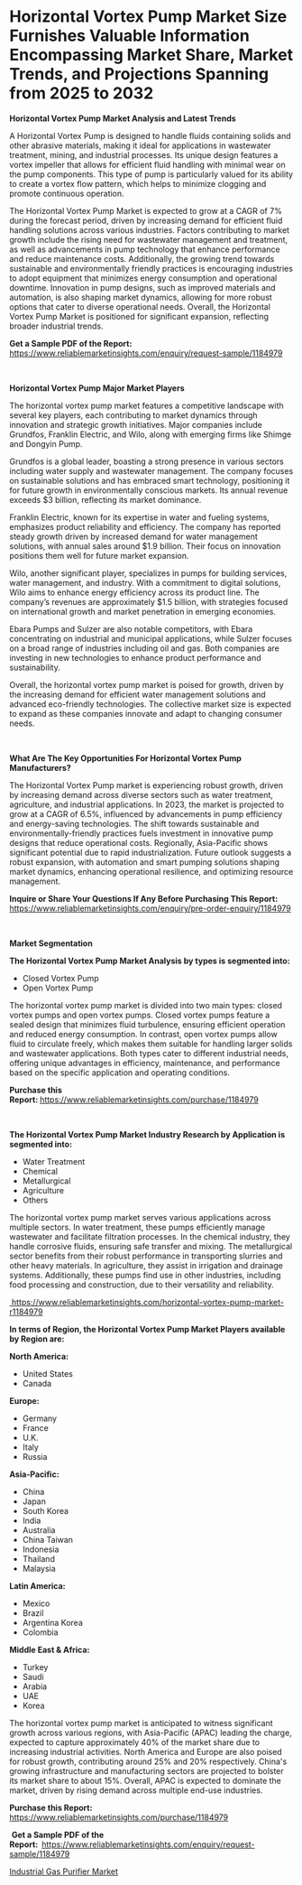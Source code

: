 <p><h1>Horizontal Vortex Pump Market Size Furnishes Valuable Information Encompassing Market Share, Market Trends, and Projections Spanning from 2025 to 2032</h1></p><p><strong>Horizontal Vortex Pump Market Analysis and Latest Trends</strong></p>
<p><p>A Horizontal Vortex Pump is designed to handle fluids containing solids and other abrasive materials, making it ideal for applications in wastewater treatment, mining, and industrial processes. Its unique design features a vortex impeller that allows for efficient fluid handling with minimal wear on the pump components. This type of pump is particularly valued for its ability to create a vortex flow pattern, which helps to minimize clogging and promote continuous operation.</p><p>The Horizontal Vortex Pump Market is expected to grow at a CAGR of 7% during the forecast period, driven by increasing demand for efficient fluid handling solutions across various industries. Factors contributing to market growth include the rising need for wastewater management and treatment, as well as advancements in pump technology that enhance performance and reduce maintenance costs. Additionally, the growing trend towards sustainable and environmentally friendly practices is encouraging industries to adopt equipment that minimizes energy consumption and operational downtime. Innovation in pump designs, such as improved materials and automation, is also shaping market dynamics, allowing for more robust options that cater to diverse operational needs. Overall, the Horizontal Vortex Pump Market is positioned for significant expansion, reflecting broader industrial trends.</p></p>
<p><strong>Get a Sample PDF of the Report:&nbsp;</strong> <a href="https://www.reliablemarketinsights.com/enquiry/request-sample/1184979?utm_campaign=2013&utm_medium=2&utm_source=Github&utm_content=ia&utm_term=11012025&utm_id=horizontal-vortex-pump">https://www.reliablemarketinsights.com/enquiry/request-sample/1184979</a></p>
<p>&nbsp;</p>
<p><strong>Horizontal Vortex Pump Major Market Players</strong></p>
<p><p>The horizontal vortex pump market features a competitive landscape with several key players, each contributing to market dynamics through innovation and strategic growth initiatives. Major companies include Grundfos, Franklin Electric, and Wilo, along with emerging firms like Shimge and Dongyin Pump. </p><p>Grundfos is a global leader, boasting a strong presence in various sectors including water supply and wastewater management. The company focuses on sustainable solutions and has embraced smart technology, positioning it for future growth in environmentally conscious markets. Its annual revenue exceeds $3 billion, reflecting its market dominance.</p><p>Franklin Electric, known for its expertise in water and fueling systems, emphasizes product reliability and efficiency. The company has reported steady growth driven by increased demand for water management solutions, with annual sales around $1.9 billion. Their focus on innovation positions them well for future market expansion.</p><p>Wilo, another significant player, specializes in pumps for building services, water management, and industry. With a commitment to digital solutions, Wilo aims to enhance energy efficiency across its product line. The company’s revenues are approximately $1.5 billion, with strategies focused on international growth and market penetration in emerging economies.</p><p>Ebara Pumps and Sulzer are also notable competitors, with Ebara concentrating on industrial and municipal applications, while Sulzer focuses on a broad range of industries including oil and gas. Both companies are investing in new technologies to enhance product performance and sustainability.</p><p>Overall, the horizontal vortex pump market is poised for growth, driven by the increasing demand for efficient water management solutions and advanced eco-friendly technologies. The collective market size is expected to expand as these companies innovate and adapt to changing consumer needs.</p></p>
<p>&nbsp;</p>
<p><strong>What Are The Key Opportunities For Horizontal Vortex Pump Manufacturers?</strong></p>
<p><p>The Horizontal Vortex Pump market is experiencing robust growth, driven by increasing demand across diverse sectors such as water treatment, agriculture, and industrial applications. In 2023, the market is projected to grow at a CAGR of 6.5%, influenced by advancements in pump efficiency and energy-saving technologies. The shift towards sustainable and environmentally-friendly practices fuels investment in innovative pump designs that reduce operational costs. Regionally, Asia-Pacific shows significant potential due to rapid industrialization. Future outlook suggests a robust expansion, with automation and smart pumping solutions shaping market dynamics, enhancing operational resilience, and optimizing resource management.</p></p>
<p><strong>Inquire or Share Your Questions If Any Before Purchasing This Report:</strong> <a href="https://www.reliablemarketinsights.com/enquiry/pre-order-enquiry/1184979?utm_campaign=2013&utm_medium=2&utm_source=Github&utm_content=ia&utm_term=11012025&utm_id=horizontal-vortex-pump">https://www.reliablemarketinsights.com/enquiry/pre-order-enquiry/1184979</a></p>
<p>&nbsp;</p>
<p><strong>Market Segmentation</strong></p>
<p><strong>The Horizontal Vortex Pump Market Analysis by types is segmented into:</strong></p>
<p><ul><li>Closed Vortex Pump</li><li>Open Vortex Pump</li></ul></p>
<p><p>The horizontal vortex pump market is divided into two main types: closed vortex pumps and open vortex pumps. Closed vortex pumps feature a sealed design that minimizes fluid turbulence, ensuring efficient operation and reduced energy consumption. In contrast, open vortex pumps allow fluid to circulate freely, which makes them suitable for handling larger solids and wastewater applications. Both types cater to different industrial needs, offering unique advantages in efficiency, maintenance, and performance based on the specific application and operating conditions.</p></p>
<p><strong>Purchase this Report:&nbsp;</strong><a href="https://www.reliablemarketinsights.com/purchase/1184979?utm_campaign=2013&utm_medium=2&utm_source=Github&utm_content=ia&utm_term=11012025&utm_id=horizontal-vortex-pump">https://www.reliablemarketinsights.com/purchase/1184979</a></p>
<p>&nbsp;</p>
<p><strong>The Horizontal Vortex Pump Market Industry Research by Application is segmented into:</strong></p>
<p><ul><li>Water Treatment</li><li>Chemical</li><li>Metallurgical</li><li>Agriculture</li><li>Others</li></ul></p>
<p><p>The horizontal vortex pump market serves various applications across multiple sectors. In water treatment, these pumps efficiently manage wastewater and facilitate filtration processes. In the chemical industry, they handle corrosive fluids, ensuring safe transfer and mixing. The metallurgical sector benefits from their robust performance in transporting slurries and other heavy materials. In agriculture, they assist in irrigation and drainage systems. Additionally, these pumps find use in other industries, including food processing and construction, due to their versatility and reliability.</p></p>
<p><a href="https://www.reliablemarketinsights.com/horizontal-vortex-pump-market-r1184979?utm_campaign=2013&utm_medium=2&utm_source=Github&utm_content=ia&utm_term=11012025&utm_id=horizontal-vortex-pump">&nbsp;https://www.reliablemarketinsights.com/horizontal-vortex-pump-market-r1184979</a></p>
<p><strong>In terms of Region, the Horizontal Vortex Pump Market Players available by Region are:</strong></p>
<p>
    <p> <strong> North America: </strong>
        <ul>
            <li>United States</li>
            <li>Canada</li>
        </ul>
        </p> 
    <p> <strong> Europe: </strong>
        <ul>
            <li>Germany</li>
            <li>France</li>
            <li>U.K.</li>
            <li>Italy</li>
            <li>Russia</li>
        </ul>
        </p> 
    <p> <strong> Asia-Pacific: </strong>
        <ul>
            <li>China</li>
            <li>Japan</li>
            <li>South Korea</li>
            <li>India</li>
            <li>Australia</li>
            <li>China Taiwan</li>
            <li>Indonesia</li>
            <li>Thailand</li>
            <li>Malaysia</li>
        </ul>
        </p> 
    <p> <strong> Latin America: </strong>
        <ul>
            <li>Mexico</li>
            <li>Brazil</li>
            <li>Argentina Korea</li>
            <li>Colombia</li>
        </ul>
        </p> 
    <p> <strong> Middle East & Africa: </strong>
        <ul>
            <li>Turkey</li>
            <li>Saudi</li>
            <li>Arabia</li>
            <li>UAE</li>
            <li>Korea</li>
        </ul>
    </p>
    </p>
<p><p>The horizontal vortex pump market is anticipated to witness significant growth across various regions, with Asia-Pacific (APAC) leading the charge, expected to capture approximately 40% of the market share due to increasing industrial activities. North America and Europe are also poised for robust growth, contributing around 25% and 20% respectively. China's growing infrastructure and manufacturing sectors are projected to bolster its market share to about 15%. Overall, APAC is expected to dominate the market, driven by rising demand across multiple end-use industries.</p></p>
<p><strong>Purchase this Report: </strong><a href="https://www.reliablemarketinsights.com/purchase/1184979?utm_campaign=2013&utm_medium=2&utm_source=Github&utm_content=ia&utm_term=11012025&utm_id=horizontal-vortex-pump">https://www.reliablemarketinsights.com/purchase/1184979</a></p>
<p>&nbsp;<strong>Get a Sample PDF of the Report:&nbsp;&nbsp;</strong><a href="https://www.reliablemarketinsights.com/enquiry/request-sample/1184979?utm_campaign=2013&utm_medium=2&utm_source=Github&utm_content=ia&utm_term=11012025&utm_id=horizontal-vortex-pump">https://www.reliablemarketinsights.com/enquiry/request-sample/1184979</a></p>
<p><strong></strong></p>
<p><p><a href="https://github.com/MarciaRunte/Market-Research-Report-List-1/blob/main/industrial-gas-purifier-market.md?utm_campaign=2013&utm_medium=2&utm_source=Github&utm_content=ia&utm_term=11012025&utm_id=horizontal-vortex-pump">Industrial Gas Purifier Market</a></p></p>